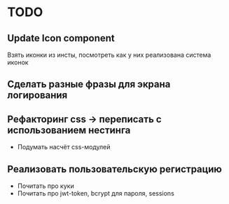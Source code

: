 # TODO

## Update Icon component

Взять иконки из инсты, посмотреть как у них реализована система иконок

## Сделать разные фразы для экрана логирования

## Рефакторинг css -> переписать с использованием нестинга

- Подумать насчёт css-модулей

## Реализовать пользовательскую регистрацию

- Почитать про куки
- Почитать про jwt-token, bcrypt для пароля, sessions
